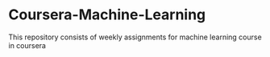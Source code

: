 # Coursera-Machine-Learning
This repository consists of weekly assignments for machine learning course in coursera
